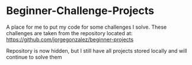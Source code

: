 # Beginner-Challenge-Projects
A place for me to put my code for some challenges I solve.
These challenges are taken from the repository located at: https://github.com/jorgegonzalez/beginner-projects

Repository is now hidden, but I still have all projects stored locally and will continue to solve them
